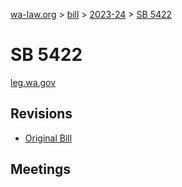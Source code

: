 [wa-law.org](/) > [bill](/bill/) > [2023-24](/bill/2023-24/) > [SB 5422](/bill/2023-24/sb/5422/)

# SB 5422
[leg.wa.gov](https://app.leg.wa.gov/billsummary?BillNumber=5422&Year=2023&Initiative=false)

## Revisions
* [Original Bill](1/)

## Meetings